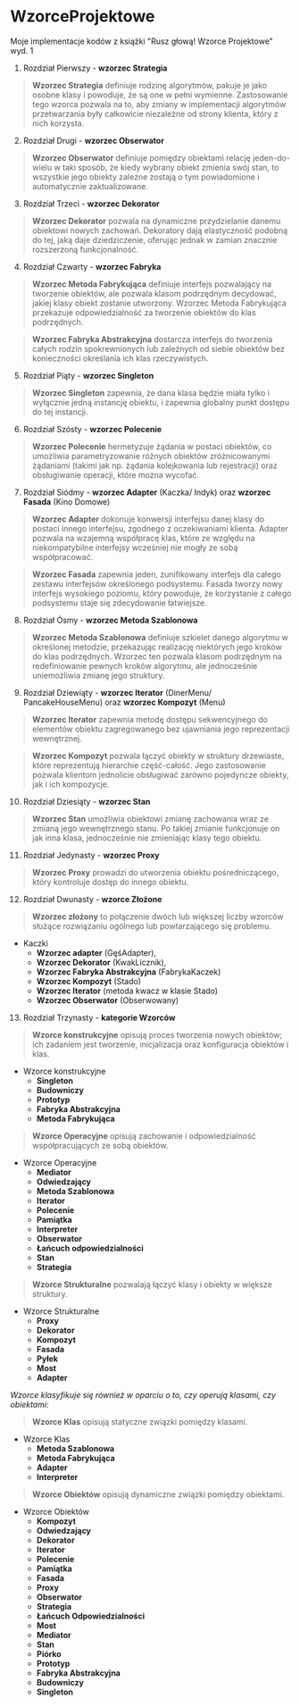 # WzorceProjektowe
Moje implementacje kodów z książki "Rusz głową! Wzorce Projektowe" wyd. 1
1) Rozdział Pierwszy - **wzorzec Strategia**
>**Wzorzec Strategia** definiuje rodzinę algorytmów, pakuje je jako osobne klasy i powoduje, że są one w pełni wymienne. Zastosowanie tego wzorca pozwala na to, aby zmiany w implementacji algorytmów przetwarzania były całkowicie niezależne od strony klienta, który z nich korzysta.
2) Rozdział Drugi - **wzorzec Obserwator**
>**Wzorzec Obserwator** definiuje pomiędzy obiektami relację jeden-do-wielu w taki sposób, że kiedy wybrany obiekt zmienia swój stan, to wszystkie jego obiekty zależne zostają o tym powiadomione i automatycznie zaktualizowane.
3) Rozdział Trzeci - **wzorzec Dekorator**
>**Wzorzec Dekorator** pozwala na dynamiczne przydzielanie danemu obiektowi nowych zachowań. Dekoratory dają elastyczność podobną do tej, jaką daje dziedziczenie, oferując jednak w zamian znacznie rozszerzoną funkcjonalność.
4) Rozdział Czwarty - **wzorzec Fabryka**
>**Wzorzec Metoda Fabrykująca** definiuje interfejs pozwalający na tworzenie obiektów, ale pozwala klasom podrzędnym decydować, jakiej klasy obiekt zostanie utworzony. Wzorzec Metoda Fabrykująca przekazuje odpowiedzialność za tworzenie obiektów do klas podrzędnych.

>**Wzorzec Fabryka Abstrakcyjna** dostarcza interfejs do tworzenia całych rodzin spokrewnionych lub zależnych od siebie obiektów bez konieczności określania ich klas rzeczywistych.
5) Rozdział Piąty - **wzorzec Singleton**
>**Wzorzec Singleton** zapewnia, że dana klasa będzie miała tylko i wyłącznie jedną instancję obiektu, i zapewnia globalny punkt dostępu do tej instancji.
6) Rozdział Szósty - **wzorzec Polecenie**
>**Wzorzec Polecenie** hermetyzuje żądania w postaci obiektów, co umożliwia parametryzowanie różnych obiektów zróżnicowanymi żądaniami (takimi jak np. żądania kolejkowania lub rejestracji) oraz obsługiwanie operacji, które można wycofać.
7) Rozdział Siódmy - **wzorzec Adapter** (Kaczka/ Indyk) oraz **wzorzec Fasada** (Kino Domowe)
>**Wzorzec Adapter** dokonuje konwersji interfejsu danej klasy do postaci innego interfejsu, zgodnego z oczekiwaniami klienta. Adapter pozwala na wzajemną współpracę klas, które ze względu na niekompatybilne interfejsy wcześniej nie mogły ze sobą współpracować.

>**Wzorzec Fasada** zapewnia jeden, zunifikowany interfejs dla całego zestawu interfejsów określonego podsystemu. Fasada tworzy nowy interfejs wysokiego poziomu, który powoduje, że korzystanie z całego podsystemu staje się zdecydowanie łatwiejsze.
8) Rozdział Ósmy - **wzorzec Metoda Szablonowa**
>**Wzorzec Metoda Szablonowa** definiuje szkielet danego algorytmu w określonej metodzie, przekazując realizację niektórych jego kroków do klas podrzędnych. Wzorzec ten pozwala klasom podrzędnym na redefiniowanie pewnych kroków algorytmu, ale jednocześnie uniemożliwia zmianę jego struktury.
9) Rozdział Dziewiąty - **wzorzec Iterator** (DinerMenu/ PancakeHouseMenu) oraz **wzorzec Kompozyt** (Menu)
>**Wzorzec Iterator** zapewnia metodę dostępu sekwencyjnego do elementów obiektu zagregowanego bez ujawniania jego reprezentacji wewnętrznej.

>**Wzorzec Kompozyt** pozwala łączyć obiekty w struktury drzewiaste, które reprezentują hierarchie część-całość. Jego zastosowanie pozwala klientom jednolicie obsługiwać zarówno pojedyncze obiekty, jak i ich kompozycje.
10) Rozdział Dziesiąty - **wzorzec Stan**
>**Wzorzec Stan** umożliwia obiektowi zmianę zachowania wraz ze zmianą jego wewnętrznego stanu. Po takiej zmianie funkcjonuje on jak inna klasa, jednocześnie nie zmieniając klasy tego obiektu.
11) Rozdział Jedynasty - **wzorzec Proxy**
>**Wzorzec Proxy** prowadzi do utworzenia obiektu pośredniczącego, który kontroluje dostęp do innego obiektu.
12) Rozdział Dwunasty - **wzorce Złożone**
>**Wzorzec złożony** to połączenie dwóch lub większej liczby wzorców służące rozwiązaniu ogólnego lub powtarzającego się problemu.
- Kaczki
  - **Wzorzec adapter** (GęśAdapter),
  - **Wzorzec Dekorator** (KwakLicznik),
  - **Wzorzec Fabryka Abstrakcyjna** (FabrykaKaczek)
  - **Wzorzec Kompozyt** (Stado)
  - **Wzorzec Iterator** (metoda kwacz w klasie Stado)
  - **Wzorzec Obserwator** (Obserwowany)
13) Rozdział Trzynasty - **kategorie Wzorców**
>**Wzorce konstrukcyjne** opisują proces tworzenia nowych obiektów; ich zadaniem jest tworzenie, inicjalizacja oraz konfiguracja obiektów i klas.
  - Wzorce konstrukcyjne
    - **Singleton**
    - **Budowniczy**
    - **Prototyp**
    - **Fabryka Abstrakcyjna**
    - **Metoda Fabrykująca**
>**Wzorce Operacyjne** opisują zachowanie i odpowiedzialność współpracujących ze sobą obiektów.
  - Wzorce Operacyjne
    - **Mediator**
    - **Odwiedzający**
    - **Metoda Szablonowa**
    - **Iterator**
    - **Polecenie**
    - **Pamiątka**
    - **Interpreter**
    - **Obserwator**
    - **Łańcuch odpowiedzialności**
    - **Stan**
    - **Strategia**
>**Wzorce Strukturalne** pozwalają łączyć klasy i obiekty w większe struktury.
  - Wzorce Strukturalne
    - **Proxy**
    - **Dekorator**
    - **Kompozyt**
    - **Fasada**
    - **Pyłek**
    - **Most**
    - **Adapter**

*Wzorce klasyfikuje się również w oparciu o to, czy operują klasami, czy obiektami:*

>**Wzorce Klas** opisują statyczne związki pomiędzy klasami.
  - Wzorce Klas
    - **Metoda Szablonowa**
    - **Metoda Fabrykująca**
    - **Adapter**
    - **Interpreter**
>**Wzorce Obiektów** opisują dynamiczne związki pomiędzy obiektami.
  - Wzorce Obiektów
    - **Kompozyt**
    - **Odwiedzający**
    - **Dekorator**
    - **Iterator**
    - **Polecenie**
    - **Pamiątka**
    - **Fasada**
    - **Proxy**
    - **Obserwator**
    - **Strategia**
    - **Łańcuch Odpowiedzialności**
    - **Most**
    - **Mediator**
    - **Stan**
    - **Piórko**
    - **Prototyp**
    - **Fabryka Abstrakcyjna**
    - **Budowniczy**
    - **Singleton**
